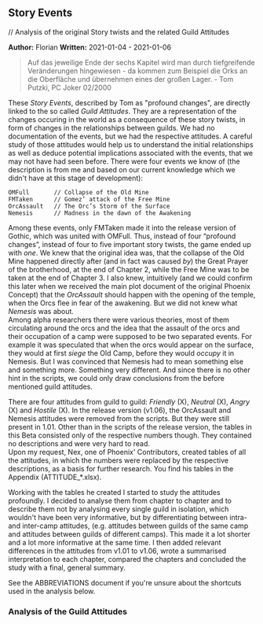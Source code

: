 ## Story Events
// Analysis of the original Story twists and the related Guild Attitudes

**Author:** Florian
**Written:** 2021-01-04 - 2021-01-06

> Auf das jeweilige Ende der sechs Kapitel wird man durch tiefgreifende Veränderungen hingewiesen - da kommen zum Beispiel die Orks an die Oberfläche und übernehmen eines der großen Lager. - Tom Putzki, PC Joker 02/2000

These *Story Events*, described by Tom as "profound changes", are directly linked to the so called *Guild Attitudes*. They are a representation of the changes occuring in the world as a consequence of these story twists, in form of changes in the relationships between guilds. We had no documentation of the events, but we had the respective attitudes. A careful study of those attitudes would help us to understand the initial relationships as well as deduce potential implications associated with the events, that we may not have had seen before. There were four events we know of (the description is from me and based on our current knowledge which we didn't have at this stage of development):

```
OMFull       // Collapse of the Old Mine 
FMTaken      // Gomez’ attack of the Free Mine 
OrcAssault   // The Orc’s Storm of the Surface
Nemesis      // Madness in the dawn of the Awakening
```

Among these events, only FMTaken made it into the release version of Gothic, which was united with OMFull. Thus, instead of four “profound changes”, instead of four to five important story twists, the game ended up with *one*. We knew that the original idea was, that the collapse of the Old Mine happened directly after (and in fact was caused *by*) the Great Prayer of the brotherhood, at the end of Chapter 2, while the Free Mine was to be taken at the end of Chapter 3. I also knew, intuitively (and we could confirm this later when we received the main plot document of the original Phoenix Concept) that the *OrcAssault* should happen with the opening of the temple, when the Orcs flee in fear of the awakening. But we did not knew what *Nemesis* was about.  
Among alpha researchers there were various theories, most of them circulating around the orcs and the idea that the assault of the orcs and their occupation of a camp were supposed to be two separated events. For example it was speculated that when the orcs would appear on the surface, they would at first *siege* the Old Camp, before they would *occupy* it in Nemesis. But I was convinced that Nemesis had to mean something else and something more. Something very different. And since there is no other hint in the scripts, we could only draw conclusions from the before mentioned guild attitudes.

There are four attitudes from guild to guild:
*Friendly* (X), *Neutral* (X), *Angry* (X) and *Hostile* (X).
In the release version (v1.06), the OrcAssault and Nemesis attitudes were removed from the scripts. But they were still present in 1.01. Other than in the scripts of the release version, the tables in this Beta consisted only of the respective numbers though. They contained no descriptions and were very hard to read.  
Upon my request, Nex, one of Phoenix' Contributors, created tables of all the attitudes, in which the numbers were replaced by the respective descriptions, as a basis for further research. You find his tables in the Appendix (ATTITUDE_*.xlsx).  

Working with the tables he created I started to study the attitudes profoundly. I decided to analyse them from chapter to chapter and to describe them not by analysing every single guild in isolation, which wouldn't have been very informative, but by differentiating between intra- and inter-camp attitudes, (e.g. attitudes between guilds of the same camp and attitudes between guilds of different camps). This made it a lot shorter and a lot more informative at the same time. I then added relevant differences in the attitudes from v1.01 to v1.06, wrote a summarised interpretation to each chapter, compared the chapters and concluded the study with a final, general summary.

See the ABBREVIATIONS document if you're unsure about the shortcuts used in the analysis below.


### Analysis of the Guild Attitudes

